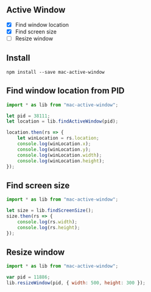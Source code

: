 ## Active Window

- [x] Find window location
- [x] Find screen size
- [ ] Resize window

## Install 

```
npm install --save mac-active-window
```

## Find window location from PID

```javascript
import * as lib from "mac-active-window";

let pid = 38111;
let location = lib.findActiveWindow(pid);

location.then(rs => {
    let winLocation = rs.location;
    console.log(winLocation.x);
    console.log(winLocation.y);
    console.log(winLocation.width);
    console.log(winLocation.height);
});
```

## Find screen size 

```javascript
import * as lib from "mac-active-window";

let size = lib.findScreenSize();
size.then(rs => {
    console.log(rs.width);
    console.log(rs.height);
});

```

## Resize window

```javascript
import * as lib from "mac-active-window";

var pid = 11886;
lib.resizeWindow(pid, { width: 500, height: 300 });

```